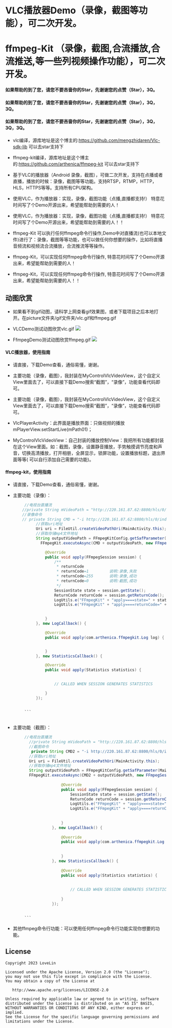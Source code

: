 # VLC播放器Demo（录像，截图等功能），可二次开发。
# ffmpeg-Kit （录像，截图,合流播放,合流推送,等一些列视频操作功能），可二次开发。

#### 如果帮助的到了您，请您不要吝啬你的Star，先谢谢您的点赞（Star），3Q。

#### 如果帮助的到了您，请您不要吝啬你的Star，先谢谢您的点赞（Star），3Q，3Q。

#### 如果帮助的到了您，请您不要吝啬你的Star，先谢谢您的点赞（Star），3Q，3Q，3Q。

* vlc编译，源库地址是这个博主的:https://github.com/mengzhidaren/Vlc-sdk-lib 可以去star支持下
* ffmpeg-kit编译，源库地址是这个博主的:https://github.com/arthenica/ffmpeg-kit 可以去star支持下

* 基于VLC的播放器（Android
  录像，截图），可做二次开发，支持在点播或者直播，播放的时候：录像，截图等等功能。支持RTSP，RTMP，HTTP，HLS，HTTPS等等。支持所有CPU架构。

* 使用VLC，作为播放器：实现，录像，截图功能（点播,直播都支持!） 特意花时间写了个Demo开源出来，希望能帮助到需要的人！
* 使用VLC，作为播放器：实现，录像，截图功能（点播,直播都支持!） 特意花时间写了个Demo开源出来，希望能帮助到需要的人！！


* ffmpeg-Kit 可以执行任何ffmpeg命令行操作,Demo中对直播流(也可以本地文件)进行了：录像，截图等等功能，也可以做任何你想要的操作，比如将直播音频流和视频流合流播放，合流推流等等操作。

* ffmpeg-Kit，可以实现任何ffmpeg命令行操作, 特意花时间写了个Demo开源出来，希望能帮助到需要的人！
* ffmpeg-Kit，可以实现任何ffmpeg命令行操作, 特意花时间写了个Demo开源出来，希望能帮助到需要的人！！

## 动图欣赏

* 如果看不到gif动图，请科学上网查看gif效果图，或者下载项目之后本地打开。在picture文件夹/gif文件夹/vlc.gif和ffmpeg.gif

* VLCDemo测试动图欣赏vlc.gif
![](picture/gif/vlc.gif)


* FfmpegDemo测试动图欣赏ffmpeg.gif
![](picture/gif/ffmpeg.gif)


#### VLC播放器，使用指南

* 请直接，下载Demo查看，通俗易懂，谢谢。

* 主要功能（录像，截图），我封装在MyControlVlcVideoView，这个自定义View里面去了，可以直接下载Demo搜索“截图”，“录像”，功能查看代码即可。

* 主要功能（录像，截图），我封装在MyControlVlcVideoView，这个自定义View里面去了，可以直接下载Demo搜索“截图”，“录像”，功能查看代码即可。

* VlcPlayerActivity：此界面是播放界面：只做视频的播放 mPlayerView.setStartLive(mPath01)；

* MyControlVlcVideoView：自己封装的播放控制View：我把所有功能都封装在这个View里面。如：截图，录像，设置静音播放，手势触摸调节亮度和声音，切换高清播放，打开相册，全屏显示，锁屏功能，设置播放标题，退出界面等等(
可以自行添加自己需要的功能)。

#### ffmpeg-kit，使用指南

* 请直接，下载Demo查看，通俗易懂，谢谢。

* 主要功能（录像）：
  ```java
       //电视台直播流
      //private String mVideoPath = "http://220.161.87.62:8800/hls/0/index.m3u8";
      //录像命令
      // private String CMD = "-i http://220.161.87.62:8800/hls/0/index.m3u8 -c copy ";
            //获取uri地址
            Uri uri = FileUtil.createVideoPathUri(MainActivity.this);
            //获取存储mp4文件地址
            String outputVideoPath = FFmpegKitConfig.getSafParameter(MainActivity.this, uri, "rw");
              FFmpegKit.executeAsync(CMD + outputVideoPath, new FFmpegSessionCompleteCallback() {
  
                @Override
                public void apply(FFmpegSession session) {
                    /**
                     * returnCode
                     * returnCode=1         说明:录像,失败
                     * returnCode=255       说明:录像,成功
                     * returnCode=0         说明:截图,成功
                     */
                    SessionState state = session.getState();
                    ReturnCode returnCode = session.getReturnCode();        
                    LogUtils.e("FFmpegKit" + "apply====state=" + state);         
                    LogUtils.e("FFmpegKit" + "apply====returnCode=" + returnCode);  
             
  
                }
            }, new LogCallback() {
  
                @Override
                public void apply(com.arthenica.ffmpegkit.Log log) {
  
  
                }
            }, new StatisticsCallback() {
  
                @Override
                public void apply(Statistics statistics) {
            
  
                    // CALLED WHEN SESSION GENERATES STATISTICS
  
                }
            });
    
    
       ```
     

* 主要功能（截图）：
  ```java
       //电视台直播流
         //private String mVideoPath = "http://220.161.87.62:8800/hls/0/index.m3u8";
         //截图命令
          private String CMD2 = "-i http://220.161.87.62:8800/hls/0/index.m3u8 -y -t 0.001 -ss 1 -f image2 -r 1 ";
         //获取uri地址
         Uri uri = FileUtil.createVideoPathUri(MainActivity.this);
         //获取存储mp4文件地址
         String outputVideoPath = FFmpegKitConfig.getSafParameter(MainActivity.this, uri, "rw");
         FFmpegKit.executeAsync(CMD2 + outputVideoPath, new FFmpegSessionCompleteCallback() {
       
                       @Override
                       public void apply(FFmpegSession session) {
                           SessionState state = session.getState();
                           ReturnCode returnCode = session.getReturnCode();
                           LogUtils.e("FFmpegKit" + "apply====state=" + state);            
                           LogUtils.e("FFmpegKit" + "apply====returnCode=" + returnCode);  
                    
       
                       }
                   }, new LogCallback() {
       
                       @Override
                       public void apply(com.arthenica.ffmpegkit.Log log) {
       
       
                       }
                   }, new StatisticsCallback() {
       
                       @Override
                       public void apply(Statistics statistics) {
                   
       
                           // CALLED WHEN SESSION GENERATES STATISTICS
       
                       }
                   });
    
    
       ```
  
* 其他ffmpeg命令行功能：可以使用任何ffmpeg命令行功能实现你想要的功能。


## License

```text
Copyright 2023 LoveLin

Licensed under the Apache License, Version 2.0 (the "License");
you may not use this file except in compliance with the License.
You may obtain a copy of the License at

   http://www.apache.org/licenses/LICENSE-2.0

Unless required by applicable law or agreed to in writing, software
distributed under the License is distributed on an "AS IS" BASIS,
WITHOUT WARRANTIES OR CONDITIONS OF ANY KIND, either express or implied.
See the License for the specific language governing permissions and
limitations under the License.
```